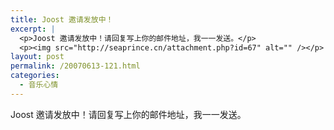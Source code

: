```yaml
---
title: Joost 邀请发放中！
excerpt: |
  <p>Joost 邀请发放中！请回复写上你的邮件地址，我一一发送。</p>
  <p><img src="http://seaprince.cn/attachment.php?id=67" alt="" /></p>
layout: post
permalink: /20070613-121.html
categories:
  - 音乐心情
---
```

Joost 邀请发放中！请回复写上你的邮件地址，我一一发送。

&nbsp;